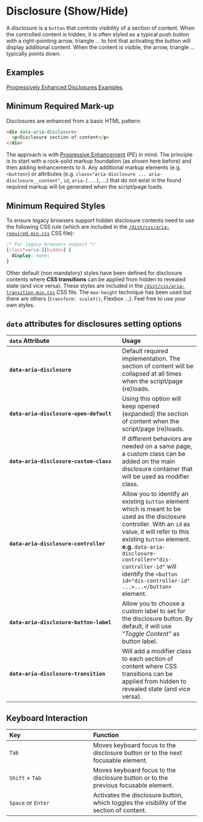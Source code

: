 
# Disclosure (Show/Hide)

A disclosure is a `button` that controls visibility of a section of content. When the controlled content is hidden, it is often styled as a typical push button with a right-pointing arrow, triangle ... to hint that activating the button will display additional content. When the content is visible, the arrow, triangle ... typically points down.

## Examples

[Progressively Enhanced Disclosures Examples](https://smillart.github.io/WAI-ARIA-Patterns-And-Widgets/examples/disclosure/)

## Minimum Required Mark-up

Disclosures are enhanced from a basic HTML pattern:

```html
<div data-aria-disclosure>
  <p>Disclosure section of content</p>
</div>
```

The approach is with [Progressive Enhancement](https://developer.mozilla.org/en-US/docs/Glossary/Progressive_Enhancement) (PE) in mind. The principle is to start with a rock-solid markup foundation (as shown here before) and then adding enhancements to it. Any additional markup elements (e.g. `<button>`) or attributes (e.g. `class="aria-disclosure ... aria-disclosure__content"`, `id`, `aria-[...]`, ...) that do not exist in the found required markup will be generated when the script/page loads.

## Minimum Required Styles

To ensure legacy browsers support hidden disclosure contents need to use the following CSS rule (which are included in the [`/dist/css/aria-required.min.css`](../css/aria-required.min.css) CSS file):

```css
/* For legacy browsers support */
[class*=aria-][hidden] {
  display: none;
}
```

Other default (non mandatory) styles have been defined for disclosure contents where **CSS transitions** can be applied from hidden to revealed state (and vice versa). These styles are included in the [`/dist/css/aria-transition.min.css`](../css/aria-transition.min.css) CSS file. The `max-height` technique has been used but there are others (`transform: scaleY()`, Flexbox ...). Feel free to use your own styles.

## `data` attributes for disclosures setting options

| `data`&nbsp;Attribute&nbsp;&nbsp;&nbsp;&nbsp;&nbsp;&nbsp;&nbsp;&nbsp;&nbsp;&nbsp;&nbsp;&nbsp;&nbsp;&nbsp;&nbsp;&nbsp;&nbsp;&nbsp;&nbsp;&nbsp;&nbsp;&nbsp;&nbsp;&nbsp;&nbsp;&nbsp;&nbsp;&nbsp;&nbsp;&nbsp;&nbsp;&nbsp;&nbsp;&nbsp;&nbsp;&nbsp;&nbsp;&nbsp;&nbsp;&nbsp;&nbsp; | Usage |
|:--|:--|
| **`data-aria-disclosure`** | Default required implementation. The section of content will be collapsed at all times when the script/page (re)loads. |
| **`data-aria-disclosure-open-default`** | Using this option will keep opened (expanded) the section of content when the script/page (re)loads. |
| **`data-aria-disclosure-custom-class`** | If different behaviors are needed on a same page, a custom class can be added on the main disclosure container that will be used as modifier class. |
| **`data-aria-disclosure-controller`** | Allow you to identify an existing `button` element which is meant to be used as the disclosure controller. With an `id` as value, it will refer to this existing `button` element. **e.g.** `data-aria-disclosure-controller="dis-controller-id"` will identify the `<button id="dis-controller-id" ...>...</button>` element. |
| **`data-aria-disclosure-button-label`** | Allow you to choose a custom label to set for the disclosure button. By default, it will use *"Toggle Content"* as button label. |
| **`data-aria-disclosure-transition`** | Will add a modifier class to each section of content where CSS transitions can be applied from hidden to revealed state (and vice versa). |

## Keyboard Interaction

| Key&nbsp;&nbsp;&nbsp;&nbsp;&nbsp;&nbsp;&nbsp;&nbsp;&nbsp;&nbsp;&nbsp;&nbsp;&nbsp;&nbsp;&nbsp;&nbsp;&nbsp;&nbsp;&nbsp;&nbsp;&nbsp;&nbsp;&nbsp;&nbsp;&nbsp;&nbsp;&nbsp;&nbsp;&nbsp;&nbsp;&nbsp;&nbsp;&nbsp;&nbsp;&nbsp;&nbsp;&nbsp;&nbsp;&nbsp;&nbsp;&nbsp; | Function |
|:--|:--|
| `Tab` | Moves keyboard focus to the disclosure button or to the next focusable element. |
| `Shift` + `Tab` | Moves keyboard focus to the disclosure button or to the previous focusable element. |
| `Space` or `Enter` | Activates the disclosure button, which toggles the visibility of the section of content. |
